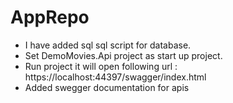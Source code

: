 # AppRepo
- I have added sql sql script for database.
- Set DemoMovies.Api project as start up project.
- Run project it will open following url : https://localhost:44397/swagger/index.html
- Added swegger documentation  for apis
